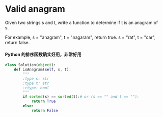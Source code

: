# Valid anagram

Given two strings s and t, write a function to determine if t is an anagram of s.

For example,
s = "anagram", t = "nagaram", return true.
s = "rat", t = "car", return false.

#### Python 的排序函数确实好用，非常好用
```python
class Solution(object):
    def isAnagram(self, s, t):
        """
        :type s: str
        :type t: str
        :rtype: bool
        """
        if sorted(s) == sorted(t):# or (s == "" and t == ""):
            return True
        else:
            return False
```
